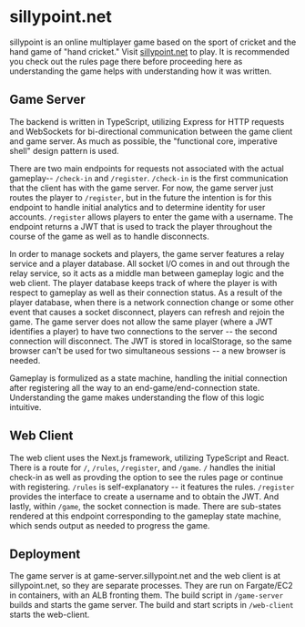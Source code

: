 # sillypoint.net
sillypoint is an online multiplayer game based on the sport of cricket and the hand game of "hand cricket." Visit [sillypoint.net](https://sillypoint.net) to play. It is recommended you check out the rules page there before proceeding here as understanding the game helps with understanding how it was written. 

## Game Server
The backend is written in TypeScript, utilizing Express for HTTP requests and WebSockets for bi-directional communication between the game client and game server. As much as possible, the "functional core, imperative shell" design pattern is used.

There are two main endpoints for requests not associated with the actual gameplay-- `/check-in` and `/register`. `/check-in` is the first communication that the client has with the game server. For now, the game server just routes the player to `/register`, but in the future the intention is for this endpoint to handle initial analytics and to determine identity for user accounts. `/register` allows players to enter the game with a username. The endpoint returns a JWT that is used to track the player throughout the course of the game as well as to handle disconnects.

In order to manage sockets and players, the game server features a relay service and a player database. All socket I/O comes in and out through the relay service, so it acts as a middle man between gameplay logic and the web client. The player database keeps track of where the player is with respect to gameplay as well as their connection status. As a result of the player database, when there is a network connection change or some other event that causes a socket disconnect, players can refresh and rejoin the game. The game server does not allow the same player (where a JWT identifies a player) to have two connections to the server -- the second connection will disconnect. The JWT is stored in localStorage, so the same browser can't be used for two simultaneous sessions -- a new browser is needed.

Gameplay is formulized as a state machine, handling the initial connection after registering all the way to an end-game/end-connection state. Understanding the game makes understanding the flow of this logic intuitive. 

## Web Client
The web client uses the Next.js framework, utilizing TypeScript and React. There is a route for `/`, `/rules`, `/register`, and `/game`. `/` handles the initial check-in as well as provding the option to see the rules page or continue with registering. `/rules` is self-explanatory -- it features the rules. `/register` provides the interface to create a username and to obtain the JWT. And lastly, within `/game`, the socket connection is made. There are sub-states rendered at this endpoint corresponding to the gameplay state machine, which sends output as needed to progress the game. 

## Deployment
The game server is at game-server.sillypoint.net and the web client is at sillypoint.net, so they are separate processes. They are run on Fargate/EC2 in containers, with an ALB fronting them. The build script in `/game-server` builds and starts the game server. The build and start scripts in `/web-client` starts the web-client. 

